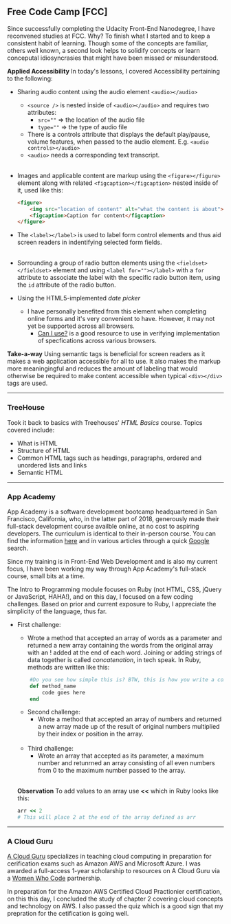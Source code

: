  ## Free Code Camp [FCC]
Since successfully completing the Udacity Front-End Nanodegree, I have reconvened studies at FCC. Why? To finish what I started and to keep a consistent habit of learning. Though some of the concepts are familiar, others well known, a second look helps to solidify concepts or learn conceputal idiosyncrasies that might have been missed or misunderstood.

**Applied Accessibility**
In today's lessons, I covered Accessibility pertaining to the following:
* Sharing audio content using the audio element ``<audio></audio>``
  * `<source />` is nested inside of `<audio></audio>` and requires two attributes:
    * `src=""` => the location of the audio file
    * `type=""` => the type of audio file 
  * There is a controls attribute that displays the default play/pause, volume features, when passed to the audio element. E.g. ``<audio controls></audio>``
  * ``<audio>`` needs a corresponding text transcript.  
    <br>

* Images and applicable content are markup using the ``<figure></figure>`` element along with related ``<figcaption></figcaption>`` nested inside of it, used like this:
    ```html
    <figure>
        <img src="location of content" alt="what the content is about">
        <figcaption>Caption for content</figcaption>
    </figure>
    ```

* The ``<label></label>`` is used to label form control elements and thus aid screen readers in indentifying selected form fields.   
    <br>

* Sorrounding a group of radio button elements using the ``<fieldset></fieldset>`` element and using ``<label for=""></label>`` with a `for` attribute to associate the label with the specific radio button item, using the `id` attribute of the radio button.
    <br>

* Using the HTML5-implemented _date picker_
    * I have personally benefited from this element when completing online forms and it's very convenient to have. However, it may not yet be supported across all browsers. 
        * [Can I use?](https://caniuse.com/#search=date%20picker) is a good resource to use in verifying implementation of specfications across various browsers.


**Take-a-way**
Using semantic tags is beneficial for screen readers as it makes a web application accessible for all to use. It also makes the markup more meaningingful and reduces the amount of labeling that would otherwise be required to make content accessible when typical ``<div></div>`` tags are used. 
<hr>

### TreeHouse
Took it back to basics with Treehouses' _HTML Basics_ course. Topics covered include:
* What is HTML
* Structure of HTML
* Common HTML tags such as headings, paragraphs, ordered and unordered lists and links
* Semantic HTML
<hr>

### App Academy
App Academy is a software development bootcamp headquartered in San Francisco, California, who, in the latter part of 2018, generously made their full-stack development course availble online, at no cost to aspiring developers. The curriculum is identical to their in-person course. You can find the information [here](https://open.appacademy.io/) and in various articles through a quick [Google](https://www.google.com/) search.

Since my training is in Front-End Web Development and is also my current focus, I have been working my way through App Academy's full-stack course, small bits at a time.

The Intro to Programming module focuses on Ruby (not HTML, CSS, jQuery or JavaScript, HAHA!), and on this day, I focused on a few coding challenges.  Based on prior and current exposure to Ruby, I appreciate the simplicity of the language, thus far.
* First challenge:
    *  Wrote a method that accepted an array of words as a parameter and returned a new array containing the words from the original array with an ! added at the end of each word. Joining or adding strings of data together is called _concatenation_, in tech speak. In Ruby, methods are written like this:
    ```Ruby
        #Do you see how simple this is? BTW, this is how you write a comment in Ruby which is ignored when the code is executed
        def method_name
            code goes here
        end
    ``` 
    * Second challenge:
        * Wrote a method that accepted an array of numbers and returned a new array made up of the result of original numbers multiplied by their index or position in the array.
    <br>

    * Third challenge:
        * Wrote an array that accepted as its parameter, a maximum number and retunrned an array consisting of all even numbers from 0 to the maximum number passed to the array.
    <br>

    **Observation**
    To add values to an array use **<<** which in Ruby looks like this:
    ```Ruby
    arr << 2 
    # This will place 2 at the end of the array defined as arr
    ```
<hr>

### A Cloud Guru
[A Cloud Guru](https://acloud.guru/) specializes in teaching cloud computing in preparation for cerification exams such as Amazon AWS and Microsoft Azure. I was awarded a full-access 1-year scholarship to resources on A Cloud Guru via a [Women Who Code](https://www.womenwhocode.com/) partnership.
    
In preparation for the Amazon AWS Certified Cloud Practionier certification, on this this day, I concluded the study of chapter 2 covering cloud concepts and technology on AWS. I also passed the quiz which is a good sign that my prepration for the cetification is going well.